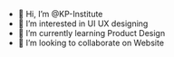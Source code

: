 - 👋 Hi, I’m @KP-Institute
- 👀 I’m interested in UI UX designing
- 🌱 I’m currently learning Product Design
- 💞️ I’m looking to collaborate on Website

<!---
KP-Institute/KP-Institute is a ✨ special ✨ repository because its `README.md` (this file) appears on your GitHub profile.
You can click the Preview link to take a look at your changes.
--->
